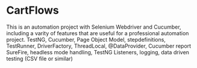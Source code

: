 # CartFlows
This is an automation project with Selenium Webdriver and Cucumber, including a varity of features that are useful for a professional automation project.
TestNG, Cucumber, Page Object Model, stepdefinitions, TestRunner, DriverFactory, ThreadLocal, @DataProvider, Cucumber report
SureFire, headless mode handling, TestNG Listeners, logging, data driven testing (CSV file or similar)
